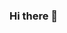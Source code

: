 ### Hi there 👋

<!--
**aminebouygdade/aminebouygdade** is a ✨ _special_ ✨ repository because its `README.md` (this file) appears on your GitHub profile.

Here are some ideas to get you started:

- 🔭 I’m currently working on ...
- 🌱 I’m currently learning ...
- 👯 I’m looking to collaborate on ...
- 🤔 I’m looking for help with ...
- 💬 Ask me about ...
- 📫 How to reach me: aminebouyg@gmail.com
- 😄 Pronouns: ...
- ⚡ Fun fact: ...
-->
